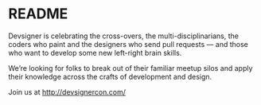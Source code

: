 # README #

Devsigner is celebrating the cross-overs, the multi-disciplinarians, the coders who paint and the designers who send pull requests — and those who want to develop some new left-right brain skills.

We’re looking for folks to break out of their familiar meetup silos and apply their knowledge across the crafts of development and design.

Join us at http://devsignercon.com/
